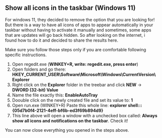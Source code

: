 ## Show all icons in the taskbar (Windows 11)

For windows 11, they decided to remove the option that you are looking for! But there is a way to have all icons of apps to appear automatically in your taskbar without having to activate it manually and sometimes, some apps that are updates will go back hidden. So after looking on the internet, i found how to do it and decided to share the results here. 

Make sure you follow those steps only if you are comfortable following specific instructions.

1. Open regedit.exe (**WINKEY+R, write: regedit.exe, press enter**)
2. Open folders and go there: **HKEY_CURRENT_USER\Software\Microsoft\Windows\CurrentVersion\Explorer**
3. Right click on the **Explorer** folder in the treebar and click **NEW** -> **DWORD (32-bit) Value**
4. Name the file exactly this: **EnableAutoTray**
5. Doouble click on the newly created file and set its value to: **1**
6. Open run.exe (WINKEY+R) Paste this whole line: **explorer shell:::{05d7b0f4-2121-4eff-bf6b-ed3f69b894d9}**
7. This line above will open a window with a unchecked box called: **Always show all icons and notifications on the taskbar**. Check it!


You can now close everything you opened in the steps above. 

